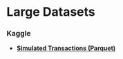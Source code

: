 # Large Datasets

### Kaggle
* [**Simulated Transactions (Parquet)**](https://www.kaggle.com/datasets/amandamartin62/simulated-transactions-parquet-format)
